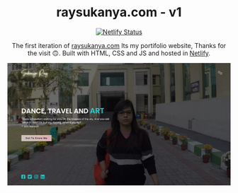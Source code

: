 <h1 align="center">
  raysukanya.com - v1
</h1>

<p align="center">
  <a href="https://app.netlify.com/sites/hilarious-dasik-cd9ec6/deploys" target="_blank">
    <img src="https://api.netlify.com/api/v1/badges/1bb78816-1567-46ea-b0d5-91b83cbfa139/deploy-status" alt="Netlify Status" />
  </a>
</p>

<p align="center">
  The first iteration of 
  <a href="https://www.raysukanya.com" target="_blank">raysukanya.com</a> 
  Its my portifolio website, Thanks for the visit 🙃.
  Built with HTML, CSS and JS and hosted in <a href="https://www.netlify.com/" target="_blank">Netlify</a>.
  <br>
</p>

<p align="center">
  <img src="https://raw.githubusercontent.com/itssukanyaray/portifolio_v1/main/img/chrome_dHkCnZYx7P.jpg?token=GHSAT0AAAAAABZWM5F3AOYIMWVZ6A7HSL44Y2BV5PA" alt="Website ScreenShot"/>
</p>

